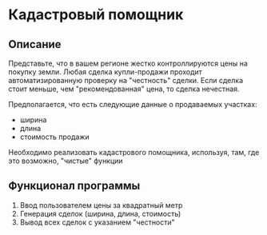 # **Кадастровый помощник**
## Описание
Представьте, что в вашем регионе жестко контроллируются цены на покупку земли. Любая сделка купли-продажи проходит автоматизированную проверку на "честность" сделки. Если сделка стоит меньше, чем "рекомендованная" цена, то сделка нечестная.

Предполагается, что есть следующие данные о продаваемых участках:

* ширина
* длина
* стоимость продажи

Необходимо реализовать кадастрового помощника, используя, там, где это возможно, "чистые" функции

## Функционал программы
1. Ввод пользователем цены за квадратный метр
2. Генерация сделок (ширина, длина, стоимость)
3. Вывод всех сделок с указанием "честности"